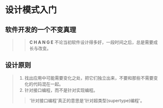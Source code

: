 # 设计模式入门

## 软件开发的一个不变真理
>   > **C H A N G E**
> 不论当初软件设计得多好，一段时间之后，总是需要成长与改变。
## 设计原则
> 1. 找出应用中可能需要变化之处，把它们独立出来，不要和那些不需要变化的代码混在一起。
> 2. 针对接口编程，而不是针对实现编程。
>   > '针对接口编程'真正的意思是'针对超类型(supertype)编程'。
